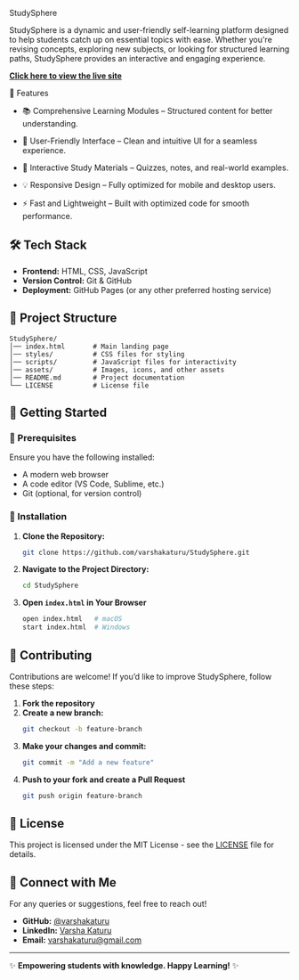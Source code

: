 StudySphere


StudySphere is a dynamic and user-friendly self-learning platform designed to help students catch up on essential topics with ease. Whether you're revising concepts, exploring new subjects, or looking for structured learning paths, StudySphere provides an interactive and engaging experience.

**[Click here to view the live site](https://varshakaturu-studysphere.netlify.app/)**

 🚀 Features
 
- 📚 Comprehensive Learning Modules – Structured content for better understanding.
  
- 🎨 User-Friendly Interface – Clean and intuitive UI for a seamless experience.
  
- 📖 Interactive Study Materials – Quizzes, notes, and real-world examples.
  
- 💡 Responsive Design – Fully optimized for mobile and desktop users.
  
- ⚡ Fast and Lightweight – Built with optimized code for smooth performance.


## 🛠️ Tech Stack
- **Frontend:** HTML, CSS, JavaScript
- **Version Control:** Git & GitHub
- **Deployment:** GitHub Pages (or any other preferred hosting service)

## 📂 Project Structure
```plaintext
StudySphere/
│── index.html       # Main landing page
│── styles/          # CSS files for styling
│── scripts/         # JavaScript files for interactivity
│── assets/          # Images, icons, and other assets
│── README.md        # Project documentation
└── LICENSE          # License file
```

## 🌟 Getting Started
### 🔹 Prerequisites
Ensure you have the following installed:
- A modern web browser
- A code editor (VS Code, Sublime, etc.)
- Git (optional, for version control)

### 🔹 Installation
1. **Clone the Repository:**
   ```bash
   git clone https://github.com/varshakaturu/StudySphere.git
   ```
2. **Navigate to the Project Directory:**
   ```bash
   cd StudySphere
   ```
3. **Open `index.html` in Your Browser**
   ```bash
   open index.html   # macOS
   start index.html  # Windows
   ```

## 🤝 Contributing
Contributions are welcome! If you’d like to improve StudySphere, follow these steps:
1. **Fork the repository**
2. **Create a new branch:**
   ```bash
   git checkout -b feature-branch
   ```
3. **Make your changes and commit:**
   ```bash
   git commit -m "Add a new feature"
   ```
4. **Push to your fork and create a Pull Request**
   ```bash
   git push origin feature-branch
   ```

## 📜 License
This project is licensed under the MIT License - see the [LICENSE](LICENSE) file for details.

## 🎯 Connect with Me
For any queries or suggestions, feel free to reach out!
- **GitHub:** [@varshakaturu](https://github.com/varshakaturu)
- **LinkedIn:** [Varsha Katuru](https://linkedin.com/in/varshakaturu)
- **Email:** varshakaturu@gmail.com

---

✨ **Empowering students with knowledge. Happy Learning!** ✨
